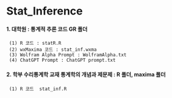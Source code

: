 # Stat_Inference

#### 1. 대학원 : 통계적 추론 코드 GR 폴더
     (1) R 코드 : statR.R
     (2) wxMaxima 코드 : stat_inf.wxma
     (3) Wolfram Alpha Prompt : WolframAlpha.txt
     (4) ChatGPT Prompt : ChatGPT prompt.txt
     
#### 2. 학부 수리통계학 교재 통계학의 개념과 제문제 : R 폴더, maxima 폴더

     (1) R 코드  stat_inf.R

